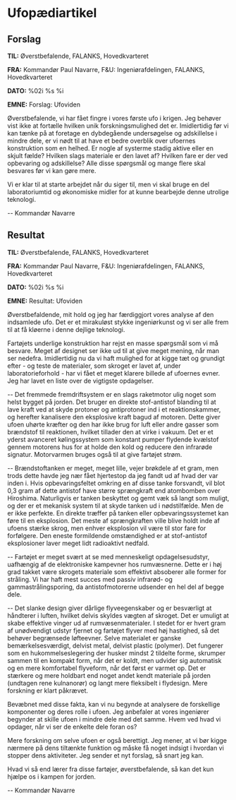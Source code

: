 # Ufopædiartikel

## Forslag

**TIL:** Øverstbefalende, FALANKS, Hovedkvarteret

**FRA:** Kommandør Paul Navarre, F&U: Ingeniørafdelingen, FALANKS,
Hovedkvarteret

**DATO:** %02i %s %i

**EMNE:** Forslag: Ufoviden

Øverstbefalende, vi har fået fingre i vores første ufo i krigen. Jeg
behøver vist ikke at fortælle hvilken unik forskningsmulighed det er.
Imidlertidig før vi kan tænke på at foretage en dybdegående undersøgelse
og adskillelse i mindre dele, er vi nødt til at have et bedre overblik
over ufoernes konstruktion som en helhed. Er nogle af systerme stadig
aktive eller en skjult fælde? Hvilken slags materiale er den lavet af?
Hvilken fare er der ved opbevaring og adskillelse? Alle disse spørgsmål
og mange flere skal besvares før vi kan gøre mere.

Vi er klar til at starte arbejdet når du siger til, men vi skal bruge en
del laboratoriumtid og økonomiske midler for at kunne bearbejde denne
utrolige teknologi.

-- Kommandør Navarre

## Resultat

**TIL:** Øverstbefalende, FALANKS, Hovedkvarteret

**FRA:** Kommandør Paul Navarre, F&U: Ingeniørafdelingen, FALANKS,
Hovedkvarteret

**DATO:** %02i %s %i

**EMNE:** Resultat: Ufoviden

Øverstbefaldende, mit hold og jeg har færdiggjort vores analyse af den
indsamlede ufo. Det er et mirakuløst stykke ingeniørkunst og vi ser alle
frem til at få kløerne i denne dejlige teknologi.

Fartøjets underlige konstruktion har rejst en masse spørgsmål som vi må
besvare. Meget af designet ser ikke ud til at give meget mening, når man
ser nedefra. Imidlertidig nu da vi haft mulighed for at kigge tæt og
grundigt efter - og teste de materialer, som skroget er lavet af, under
laboratorieforhold - har vi fået et meget klarere billede af ufoernes
evner. Jeg har lavet en liste over de vigtigste opdagelser.

-- Det fremmede fremdriftsystem er en slags raketmotor ulig noget som
helst bygget på jorden. Det bruger en direkte stof-antistof blanding til
at lave kraft ved at skyde protoner og antiprotoner ind i et
reaktionskammer, og herefter kanalisere den eksplosive kraft bagud af
motoren. Dette giver ufoen uhørte kræfter og den har ikke brug for luft
eller andre gasser som brændstof til reaktionen, hvilket tillader den at
virke i vakuum. Det er et yderst avanceret kølingssystem som konstant
pumper flydende kvælstof gennem motorens hus for at holde den kold og
reducere den infrarøde signatur. Motorvarmen bruges også til at give
fartøjet strøm.

-- Brændstoftanken er meget, meget lille, vejer brøkdele af et gram, men
trods dette havde jeg nær fået hjertestop da jeg fandt ud af hvad der
var inden i. Hvis opbevaringsfeltet omkring en af disse tanke forsvandt,
vil blot 0,3 gram af dette antistof have større sprængkraft end
atombomben over Hiroshima. Naturligvis er tanken beskyttet og gemt væk
så langt som muligt, og der er et mekanisk system til at skyde tanken ud
i nødstilfælde. Men de er ikke perfekte. En direkte træffer på tanken
eller opbevaringssystemet kan føre til en eksplosion. Det meste af
sprængkraften ville blive holdt inde af ufoens stærke skrog, men enhver
eksplosion vil være til stor fare for forfølgere. Den eneste formildende
omstændighed er at stof-antistof eksplosioner laver meget lidt
radioaktivt nedfald.

-- Fartøjet er meget svært at se med menneskeligt opdagelsesudstyr,
uafhængig af de elektroniske kampevner hos rumvæsnerne. Dette er i høj
grad takket være skrogets materiale som effektivt absoberer alle former
for stråling. Vi har haft mest succes med passiv infrarød- og
gammastrålingsporing, da antistofmotorerne udsender en hel del af begge
dele.

-- Det slanke design giver dårlige flyveegenskaber og er besværligt at
håndterer i luften, hvilket delvis skyldes vægten af skroget. Det er
umuligt at skabe effektive vinger ud af rumvæsenmaterialer. I stedet for
er hvert gram af unødvendigt udstyr fjernet og fartøjet flyver med høj
hastighed, så det behøver begrænsede løfteevner. Selve materialet er
ganske bemærkelsesværdigt, delvist metal, delvist plastic (polymer). Det
fungerer som en hukommelseslegering der husker mindst 2 tildelte forme,
skrumper sammen til en kompakt form, når det er koldt, men udvider sig
automatisk og en mere komfortabel flyveform, når det først er varmet op.
Det er stærkere og mere holdbart end noget andet kendt materiale på
jorden (undtagen rene kulnanorør) og langt mere fleksibelt i flydesign.
Mere forskning er klart påkrævet.

Bevæbnet med disse fakta, kan vi nu begynde at analysere de forskellige
komponenter og deres rolle i ufoen. Jeg anbefaler at vores ingeniører
begynder at skille ufoen i mindre dele med det samme. Hvem ved hvad vi
opdager, når vi ser de enkelte dele foran os?

Mere forskning om selve ufoen er også berettigt. Jeg mener, at vi bør
kigge nærmere på dens tiltænkte funktion og måske få noget indsigt i
hvordan vi stopper dens aktiviteter. Jeg sender et nyt forslag, så snart
jeg kan.

Hvad vi så end lærer fra disse fartøjer, øverstbefalende, så kan det kun
hjælpe os i kampen for jorden.

-- Kommandør Navarre